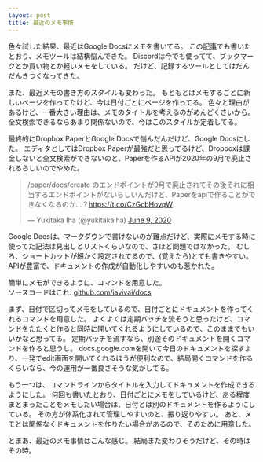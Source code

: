 ```yaml
---
layout: post
title: 最近のメモ事情
---
```


色々試した結果、最近はGoogle Docsにメモを書いてる。
この[記事](https://iavivai.com/2019/11/18/0.html)でも書いたとおり、メモツールは結構悩んできた。
Discordは今でも使ってて、ブックマークとか買い物とか軽いメモをしている。
だけど、記録するツールとしてはだんだんきつくなってきた。

また、最近メモの書き方のスタイルも変わった。
もともとはメモするごとに新しいページを作ってたけど、今は日付ごとにページを作ってる。
色々と理由があるけど、一番大きい理由は、メモのタイトルを考えるのがめんどくさいから。
全文検索できるならあまり関係ないので、今はこのスタイルが定着してる。

最終的にDropbox PaperとGoogle Docsで悩んだんだけど、Google Docsにした。
エディタとしてはDropbox Paperが最強だと思ってるけど、Dropboxは課金しないと全文検索ができないのと、Paperを作るAPIが2020年の9月で廃止されるらしいのでやめた。
<blockquote class="twitter-tweet"><p lang="ja" dir="ltr">/paper/docs/create のエンドポイントが9月で廃止されてその後それに相当するエンドポイントがないらしいんだけど、Paperをapiで作ることができなくなるのか…？<a href="https://t.co/CzGcbHovqW">https://t.co/CzGcbHovqW</a></p>&mdash; Yukitaka Iha (@yukitakaiha) <a href="https://twitter.com/yukitakaiha/status/1270388920761516032?ref_src=twsrc%5Etfw">June 9, 2020</a></blockquote> <script async src="https://platform.twitter.com/widgets.js" charset="utf-8"></script>

Google Docsは、マークダウンで書けないのが難点だけど、実際にメモする時に使ってた記法は見出しとリストくらいなので、さほど問題ではなかった。
むしろ、ショートカットが細かく設定されてるので、(覚えたら)とても書きやすい。
APIが豊富で、ドキュメントの作成が自動化しやすいのも惹かれた。

簡単にメモができるように、コマンドを用意した。<br/>
ソースコードはこれ: [github.com/iavivai/docs](https://github.com/iavivai/docs)

まず、日付で区切ってメモをしているので、日付ごとにドキュメントを作ってくれるコマンドを用意した。
よくよくは定期バッチを流そうと思ったけど、コマンドをたたくと作ると同時に開いてくれるようにしているので、このままでもいいかなと思ってる。
定期バッチを流すなら、別途そのドキュメントを開くコマンドを作ると思うし。
docs.google.comを開いて今日のドキュメントを探すより、一発でedit画面を開いてくれるほうが便利なので、結局開くコマンドを作るくらいなら、今の運用が一番良さそうな気がしてる。

もう一つは、コマンドラインからタイトルを入力してドキュメントを作成できるようにした。
何回も書いたとおり、日付ごとにメモをしているけど、ある程度まとまったことをメモしたい場合は、日付とは別のドキュメントを作るようにしている。
その方が体系化されて管理しやすいのと、振り返りやすい。
あと、メモとは関係なくドキュメントを作りたい場合があるので、そのために用意した。

とまあ、最近のメモ事情はこんな感じ。
結局また変わりそうだけど、その時はその時。
